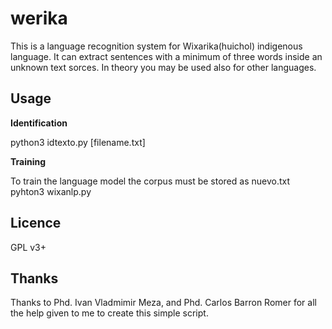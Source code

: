 # werika
This is a language recognition system for Wixarika(huichol) indigenous language. It can extract sentences with a minimum of three words inside an unknown text sorces. In theory you may be used also for other languages.

## Usage

**Identification**

python3 idtexto.py [filename.txt]

**Training**

To train the language model the corpus must be stored as nuevo.txt
pyhton3 wixanlp.py

## Licence

GPL v3+

## Thanks

Thanks to Phd. Ivan Vladmimir Meza, and Phd. Carlos Barron Romer for all the help given to me to create this simple script. 
